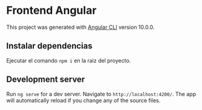 # Frontend Angular

This project was generated with [Angular CLI](https://github.com/angular/angular-cli) version 10.0.0.

## Instalar dependencias

Ejecutar el comando `npm i` en la raiz del proyecto.

## Development server

Run `ng serve` for a dev server. Navigate to `http://localhost:4200/`. The app will automatically reload if you change any of the source files.